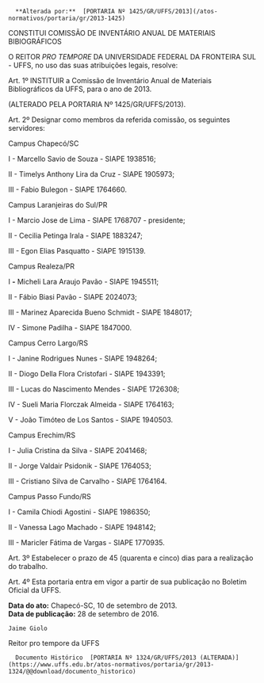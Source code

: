       **Alterada por:**  [PORTARIA Nº 1425/GR/UFFS/2013](/atos-normativos/portaria/gr/2013-1425) 

   CONSTITUI COMISSÃO DE INVENTÁRIO ANUAL DE MATERIAIS BIBIOGRÁFICOS  

O REITOR *PRO TEMPORE* DA UNIVERSIDADE FEDERAL DA FRONTEIRA SUL - UFFS, no uso das suas atribuições legais, resolve:

 Art. 1º INSTITUIR a Comissão de Inventário Anual de Materiais Bibliográficos da UFFS, para o ano de 2013.

 (ALTERADO PELA PORTARIA Nº 1425/GR/UFFS/2013).

 Art. 2º Designar como membros da referida comissão, os seguintes servidores:

 Campus Chapecó/SC

 I - Marcello Savio de Souza - SIAPE 1938516;

 II - Timelys Anthony Lira da Cruz - SIAPE 1905973;

 III - Fabio Bulegon - SIAPE 1764660.

 Campus Laranjeiras do Sul/PR

 I - Marcio Jose de Lima - SIAPE 1768707 - presidente;

 II - Cecilia Petinga Irala - SIAPE 1883247;

 III - Egon Elias Pasquatto - SIAPE 1915139.

 Campus Realeza/PR

 I **-** Micheli Lara Araujo Pavão - SIAPE 1945511;

 II - Fábio Biasi Pavão - SIAPE 2024073;

 III - Marinez Aparecida Bueno Schmidt - SIAPE 1848017;

 IV - Simone Padilha - SIAPE 1847000.

 Campus Cerro Largo/RS

 I - Janine Rodrigues Nunes - SIAPE 1948264;

 II - Diogo Della Flora Cristofari - SIAPE 1943391;

 III - Lucas do Nascimento Mendes - SIAPE 1726308;

 IV - Sueli Maria Florczak Almeida - SIAPE 1764163;

 V - João Timóteo de Los Santos - SIAPE 1940503.

 Campus Erechim/RS

 I - Julia Cristina da Silva - SIAPE 2041468;

 II - Jorge Valdair Psidonik - SIAPE 1764053;

 III - Cristiano Silva de Carvalho - SIAPE 1764164.

 Campus Passo Fundo/RS

 I - Camila Chiodi Agostini - SIAPE 1986350;

 II - Vanessa Lago Machado - SIAPE 1948142;

 III - Maricler Fátima de Vargas - SIAPE 1770935.

 Art. 3º Estabelecer o prazo de 45 (quarenta e cinco) dias para a realização do trabalho.

 Art. 4º Esta portaria entra em vigor a partir de sua publicação no Boletim Oficial da UFFS.

  

   **Data do ato:** Chapecó-SC, 10 de setembro de 2013.   
 **Data de publicação:**  28 de setembro de 2016. 

    Jaime Giolo   
 Reitor pro tempore da UFFS 

      Documento Histórico  [PORTARIA Nº 1324/GR/UFFS/2013 (ALTERADA)](https://www.uffs.edu.br/atos-normativos/portaria/gr/2013-1324/@@download/documento_historico)     
      